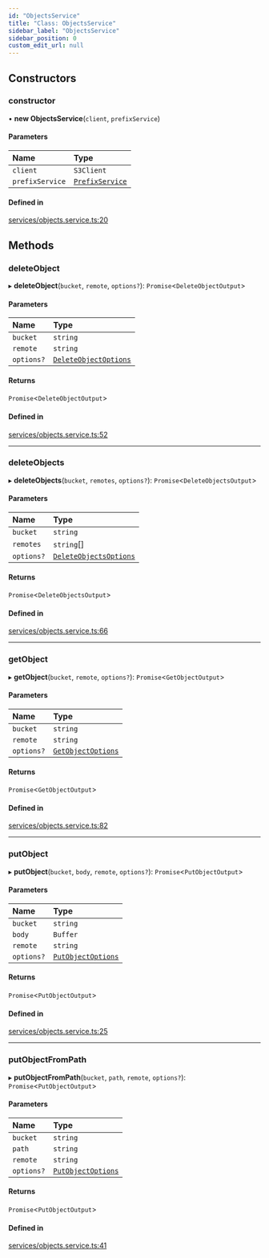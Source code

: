 ```yaml
---
id: "ObjectsService"
title: "Class: ObjectsService"
sidebar_label: "ObjectsService"
sidebar_position: 0
custom_edit_url: null
---
```


## Constructors

### constructor

• **new ObjectsService**(`client`, `prefixService`)

#### Parameters

| Name | Type |
| :------ | :------ |
| `client` | `S3Client` |
| `prefixService` | [`PrefixService`](PrefixService) |

#### Defined in

[services/objects.service.ts:20](https://github.com/LabO8/nestjs-s3/blob/91ee2ce/src/services/objects.service.ts#L20)

## Methods

### deleteObject

▸ **deleteObject**(`bucket`, `remote`, `options?`): `Promise`<`DeleteObjectOutput`\>

#### Parameters

| Name | Type |
| :------ | :------ |
| `bucket` | `string` |
| `remote` | `string` |
| `options?` | [`DeleteObjectOptions`](../modules#deleteobjectoptions) |

#### Returns

`Promise`<`DeleteObjectOutput`\>

#### Defined in

[services/objects.service.ts:52](https://github.com/LabO8/nestjs-s3/blob/91ee2ce/src/services/objects.service.ts#L52)

___

### deleteObjects

▸ **deleteObjects**(`bucket`, `remotes`, `options?`): `Promise`<`DeleteObjectsOutput`\>

#### Parameters

| Name | Type |
| :------ | :------ |
| `bucket` | `string` |
| `remotes` | `string`[] |
| `options?` | [`DeleteObjectsOptions`](../modules#deleteobjectsoptions) |

#### Returns

`Promise`<`DeleteObjectsOutput`\>

#### Defined in

[services/objects.service.ts:66](https://github.com/LabO8/nestjs-s3/blob/91ee2ce/src/services/objects.service.ts#L66)

___

### getObject

▸ **getObject**(`bucket`, `remote`, `options?`): `Promise`<`GetObjectOutput`\>

#### Parameters

| Name | Type |
| :------ | :------ |
| `bucket` | `string` |
| `remote` | `string` |
| `options?` | [`GetObjectOptions`](../modules#getobjectoptions) |

#### Returns

`Promise`<`GetObjectOutput`\>

#### Defined in

[services/objects.service.ts:82](https://github.com/LabO8/nestjs-s3/blob/91ee2ce/src/services/objects.service.ts#L82)

___

### putObject

▸ **putObject**(`bucket`, `body`, `remote`, `options?`): `Promise`<`PutObjectOutput`\>

#### Parameters

| Name | Type |
| :------ | :------ |
| `bucket` | `string` |
| `body` | `Buffer` |
| `remote` | `string` |
| `options?` | [`PutObjectOptions`](../modules#putobjectoptions) |

#### Returns

`Promise`<`PutObjectOutput`\>

#### Defined in

[services/objects.service.ts:25](https://github.com/LabO8/nestjs-s3/blob/91ee2ce/src/services/objects.service.ts#L25)

___

### putObjectFromPath

▸ **putObjectFromPath**(`bucket`, `path`, `remote`, `options?`): `Promise`<`PutObjectOutput`\>

#### Parameters

| Name | Type |
| :------ | :------ |
| `bucket` | `string` |
| `path` | `string` |
| `remote` | `string` |
| `options?` | [`PutObjectOptions`](../modules#putobjectoptions) |

#### Returns

`Promise`<`PutObjectOutput`\>

#### Defined in

[services/objects.service.ts:41](https://github.com/LabO8/nestjs-s3/blob/91ee2ce/src/services/objects.service.ts#L41)
